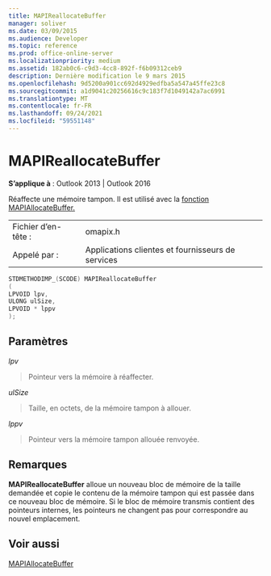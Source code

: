 ```yaml
---
title: MAPIReallocateBuffer
manager: soliver
ms.date: 03/09/2015
ms.audience: Developer
ms.topic: reference
ms.prod: office-online-server
ms.localizationpriority: medium
ms.assetid: 182ab0c6-c9d3-4cc8-892f-f6b09312ceb9
description: Dernière modification le 9 mars 2015
ms.openlocfilehash: 9d5200a901cc692d4929edfba5a547a45ffe23c8
ms.sourcegitcommit: a1d9041c20256616c9c183f7d1049142a7ac6991
ms.translationtype: MT
ms.contentlocale: fr-FR
ms.lasthandoff: 09/24/2021
ms.locfileid: "59551148"
---
```

# <a name="mapireallocatebuffer"></a>MAPIReallocateBuffer

  
  
**S’applique à** : Outlook 2013 | Outlook 2016 
  
Réaffecte une mémoire tampon. Il est utilisé avec la [fonction MAPIAllocateBuffer.](mapiallocatebuffer.md) 
  
|||
|:-----|:-----|
|Fichier d’en-tête :  <br/> |omapix.h  <br/> |
|Appelé par :  <br/> |Applications clientes et fournisseurs de services  <br/> |
   
```cpp
STDMETHODIMP_(SCODE) MAPIReallocateBuffer
(
LPVOID lpv, 
ULONG ulSize, 
LPVOID * lppv
);
```

## <a name="parameters"></a>Paramètres

 _lpv_
  
> Pointeur vers la mémoire à réaffecter.
    
 _ulSize_
  
> Taille, en octets, de la mémoire tampon à allouer.
    
 _lppv_
  
> Pointeur vers la mémoire tampon allouée renvoyée.
    
## <a name="remarks"></a>Remarques

 **MAPIReallocateBuffer** alloue un nouveau bloc de mémoire de la taille demandée et copie le contenu de la mémoire tampon qui est passée dans ce nouveau bloc de mémoire. Si le bloc de mémoire transmis contient des pointeurs internes, les pointeurs ne changent pas pour correspondre au nouvel emplacement. 
  
## <a name="see-also"></a>Voir aussi



[MAPIAllocateBuffer](mapiallocatebuffer.md)

